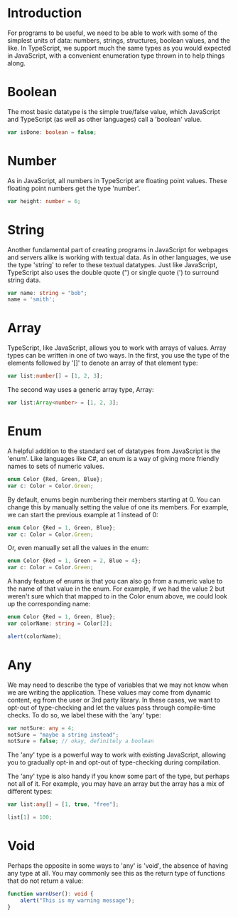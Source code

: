 # Introduction

For programs to be useful, we need to be able to work with some of the simplest units of data: numbers, strings, structures, boolean values, and the like.  In TypeScript, we support much the same types as you would expected in JavaScript, with a convenient enumeration type thrown in to help things along.

# Boolean

The most basic datatype is the simple true/false value, which JavaScript and TypeScript (as well as other languages) call a 'boolean' value.

```TypeScript
var isDone: boolean = false;
```

# Number

As in JavaScript, all numbers in TypeScript are floating point values.  These floating point numbers get the type 'number'.

```TypeScript
var height: number = 6;
```

# String

Another fundamental part of creating programs in JavaScript for webpages and servers alike is working with textual data.  As in other languages, we use the type 'string' to refer to these textual datatypes.  Just like JavaScript, TypeScript also uses the double quote (") or single quote (') to surround string data.

```TypeScript
var name: string = "bob";
name = 'smith';
```

# Array

TypeScript, like JavaScript, allows you to work with arrays of values.  Array types can be written in one of two ways.  In the first, you use the type of the elements followed by '[]' to denote an array of that element type:

```TypeScript
var list:number[] = [1, 2, 3];
```

The second way uses a generic array type, Array<elemType>:

```TypeScript
var list:Array<number> = [1, 2, 3];
```

# Enum

A helpful addition to the standard set of datatypes from JavaScript is the 'enum'.  Like languages like C#, an enum is a way of giving more friendly names to sets of numeric values.

```TypeScript
enum Color {Red, Green, Blue};
var c: Color = Color.Green;
```

By default, enums begin numbering their members starting at 0.  You can change this by manually setting the value of one its members.  For example, we can start the previous example at 1 instead of 0:

```TypeScript
enum Color {Red = 1, Green, Blue};
var c: Color = Color.Green;
```

Or, even manually set all the values in the enum:

```TypeScript
enum Color {Red = 1, Green = 2, Blue = 4};
var c: Color = Color.Green;
```

A handy feature of enums is that you can also go from a numeric value to the name of that value in the enum.  For example, if we had the value 2 but weren't sure which that mapped to in the Color enum above, we could look up the corresponding name:

```TypeScript
enum Color {Red = 1, Green, Blue};
var colorName: string = Color[2];

alert(colorName);
```

# Any

We may need to describe the type of variables that we may not know when we are writing the application.  These values may come from dynamic content, eg from the user or 3rd party library.  In these cases, we want to opt-out of type-checking and let the values pass through compile-time checks.  To do so, we label these with the 'any' type:

```TypeScript
var notSure: any = 4;
notSure = "maybe a string instead";
notSure = false; // okay, definitely a boolean
```

The 'any' type is a powerful way to work with existing JavaScript, allowing you to gradually opt-in and opt-out of type-checking during compilation.

The 'any' type is also handy if you know some part of the type, but perhaps not all of it.  For example, you may have an array but the array has a mix of different types:

```TypeScript
var list:any[] = [1, true, "free"];

list[1] = 100;
```

# Void

Perhaps the opposite in some ways to 'any' is 'void', the absence of having any type at all.  You may commonly see this as the return type of functions that do not return a value:

```TypeScript
function warnUser(): void {
    alert("This is my warning message");
}
```
